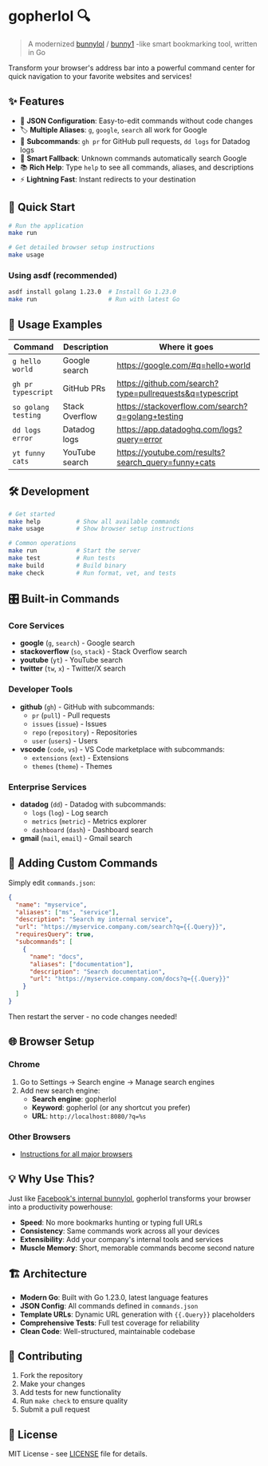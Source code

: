 # gopherlol 🔍

> A modernized [bunnylol](https://www.quora.com/What-is-Facebooks-bunnylol) / [bunny1](http://www.bunny1.org) -like smart bookmarking tool, written in Go

Transform your browser's address bar into a powerful command center for quick navigation to your favorite websites and services!

## ✨ Features

- 🚀 **JSON Configuration**: Easy-to-edit commands without code changes
- 🏷️ **Multiple Aliases**: `g`, `google`, `search` all work for Google
- 🌳 **Subcommands**: `gh pr` for GitHub pull requests, `dd logs` for Datadog logs
- 🎯 **Smart Fallback**: Unknown commands automatically search Google
- 📚 **Rich Help**: Type `help` to see all commands, aliases, and descriptions
- ⚡ **Lightning Fast**: Instant redirects to your destination

## 🚀 Quick Start

```bash
# Run the application
make run

# Get detailed browser setup instructions
make usage
```

### Using asdf (recommended)
```bash
asdf install golang 1.23.0  # Install Go 1.23.0
make run                    # Run with latest Go
```

## 📖 Usage Examples

| Command | Description | Where it goes |
|---------|-------------|---------------|
| `g hello world` | Google search | https://google.com/#q=hello+world |
| `gh pr typescript` | GitHub PRs | https://github.com/search?type=pullrequests&q=typescript |
| `so golang testing` | Stack Overflow | https://stackoverflow.com/search?q=golang+testing |
| `dd logs error` | Datadog logs | https://app.datadoghq.com/logs?query=error |
| `yt funny cats` | YouTube search | https://youtube.com/results?search_query=funny+cats |

## 🛠️ Development

```bash
# Get started
make help          # Show all available commands
make usage         # Show browser setup instructions

# Common operations
make run           # Start the server
make test          # Run tests
make build         # Build binary
make check         # Run format, vet, and tests
```

## 🎛️ Built-in Commands

### Core Services
- **google** (`g`, `search`) - Google search
- **stackoverflow** (`so`, `stack`) - Stack Overflow search
- **youtube** (`yt`) - YouTube search
- **twitter** (`tw`, `x`) - Twitter/X search

### Developer Tools
- **github** (`gh`) - GitHub with subcommands:
  - `pr` (`pull`) - Pull requests
  - `issues` (`issue`) - Issues
  - `repo` (`repository`) - Repositories
  - `user` (`users`) - Users
- **vscode** (`code`, `vs`) - VS Code marketplace with subcommands:
  - `extensions` (`ext`) - Extensions
  - `themes` (`theme`) - Themes

### Enterprise Services
- **datadog** (`dd`) - Datadog with subcommands:
  - `logs` (`log`) - Log search
  - `metrics` (`metric`) - Metrics explorer
  - `dashboard` (`dash`) - Dashboard search
- **gmail** (`mail`, `email`) - Gmail search

## 🔧 Adding Custom Commands

Simply edit `commands.json`:

```json
{
  "name": "myservice",
  "aliases": ["ms", "service"],
  "description": "Search my internal service",
  "url": "https://myservice.company.com/search?q={{.Query}}",
  "requiresQuery": true,
  "subcommands": [
    {
      "name": "docs",
      "aliases": ["documentation"],
      "description": "Search documentation",
      "url": "https://myservice.company.com/docs?q={{.Query}}"
    }
  ]
}
```

Then restart the server - no code changes needed!

## 🌐 Browser Setup

### Chrome
1. Go to Settings → Search engine → Manage search engines
2. Add new search engine:
   - **Search engine**: gopherlol
   - **Keyword**: gopherlol (or any shortcut you prefer)
   - **URL**: `http://localhost:8080/?q=%s`

### Other Browsers
- [Instructions for all major browsers](https://www.howtogeek.com/114176/how-to-easily-create-search-plugins-add-any-search-engine-to-your-browser/)

## 💡 Why Use This?

Just like [Facebook's internal bunnylol](http://www.ccheever.com/blog/?p=74), gopherlol transforms your browser into a productivity powerhouse:

- **Speed**: No more bookmarks hunting or typing full URLs
- **Consistency**: Same commands work across all your devices  
- **Extensibility**: Add your company's internal tools and services
- **Muscle Memory**: Short, memorable commands become second nature

## 🏗️ Architecture

- **Modern Go**: Built with Go 1.23.0, latest language features
- **JSON Config**: All commands defined in `commands.json`
- **Template URLs**: Dynamic URL generation with `{{.Query}}` placeholders
- **Comprehensive Tests**: Full test coverage for reliability
- **Clean Code**: Well-structured, maintainable codebase

## 🤝 Contributing

1. Fork the repository
2. Make your changes
3. Add tests for new functionality
4. Run `make check` to ensure quality
5. Submit a pull request

## 📄 License

MIT License - see [LICENSE](LICENSE) file for details.
